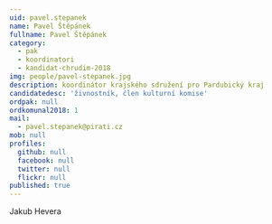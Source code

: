 ```yaml
---
uid: pavel.stepanek
name: Pavel Štěpánek
fullname: Pavel Štěpánek
category:
  - pak
  - koordinatori
  - kandidat-chrudim-2018
img: people/pavel-stepanek.jpg
description: koordinátor krajského sdružení pro Pardubický kraj
candidatedesc: 'živnostník, člen kulturní komise'
ordpak: null
ordkomunal2018: 1
mail:
  - pavel.stepanek@pirati.cz
mob: null
profiles:
  github: null
  facebook: null
  twitter: null
  flickr: null
published: true
---
```


Jakub Hevera
